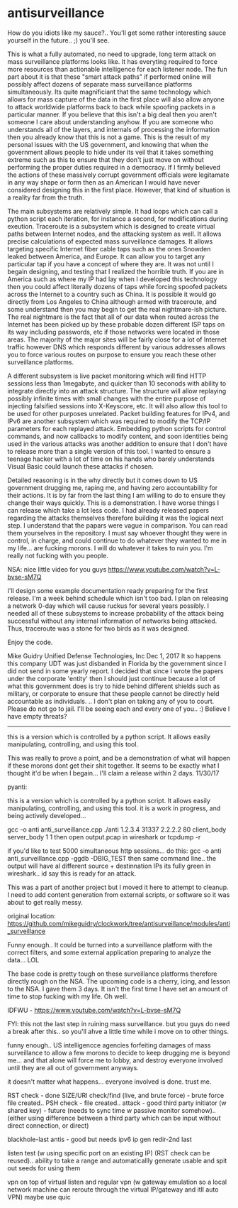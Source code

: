 # antisurveillance

How do you idiots like my sauce?.. You'll get some rather interesting sauce yourself in the future.. ;) you'll see.

This is what a fully automated, no need to upgrade, long term attack on mass surveillance platforms looks like.  It has everyting required to force more resources
than actionable intelligence for each listener node.  The fun part about it is that these "smart attack paths" if performed online will possibly affect dozens of
separate mass surveillance platforms simultaneously.  Its quite magnificiant that the same technology which allows for mass capture of the data in the first place
will also allow anyone to attack worldwide platforms back to back while spoofing packets in a particular manner.  If you believe that this isn't a big deal then
you aren't someone I care about understanding anyhow.  If you are someone who understands all of the layers, and internals of processing the information then you
already know that this is not a game.  This is the result of my personal issues with the US government, and knowing that when the government allows people
to hide under its veil that it takes something extreme such as this to ensure that they don't just move on without performing the proper duties required
in a democracy.  If I firmly believed the actions of these massively corrupt government officials were legitamate in any way shape or form then as an
American I would have never considered designing this in the first place.  However, that kind of situation is a reality far from the truth.


The main subsystems are relatively simple.  It had loops which can call a python script each iteration, for instance a second, for modifications during
exeution.  Traceroute is a subsystem which is designed to create virtual paths between Internet nodes, and the attacking system as well.  It allows precise
calculations of expected mass surveillance damages.  It allows targeting specific Internet fiber cable taps such as the ones Snowden leaked between America,
and Europe.  It can allow you to target any particular tap if you  have a concept of where they are.  It was not until I begain designing, and testing that
I realized the horrible truth.  If you are in America such as where my IP had lay when I developed this technology then you could affect literally dozens
of taps while forcing spoofed packets across the Internet to a country such as China.  It is possible it would go directly from Los Angeles to China although
armed with traceroute, and some understand then you may begin to get the real nightmare-ish picture.  The real nightmare is the fact that all of our data
when routed across the Internet has been picked up by these probable dozen different ISP taps on its way including passwords, etc if those networks were 
located in those areas.  The majority of the major sites will be fairly close for a lot of Internet traffic however DNS which responds different by
various addresses allows you to force various routes on purpose to ensure you reach these other surveillance platforms.

A different subsystem is live packet monitoring which will find HTTP sessions less than 1megabyte, and quicker than 10 seconods with ability to integrate
directly into an attack structure.  The structure will allow replaying possibly infinite times with small changes with the entire purpose of injecting
falsified sessions into X-Keyscore, etc.  It will also allow this tool to be used for other purposes unrelated.  Packet building features for IPv4, and IPv6
are another subsystem which was required to modify the TCP/IP parameters for each replayed attack.  Embedding python scripts for control commands, and now
callbacks to modify content, and soon identities being used in the various attacks was another addition to ensure that I don't have to release more than
a single version  of this tool.  I wanted to ensure a teenage hacker with a lot of time on his hands who barely understands Visual Basic could launch
these attacks if chosen.

Detailed reasoning is in the why directly but it comes down to US government drugging me, raping me, and having zero accountability for their actions.  It
is by far from the last thing I am willing to do to ensure they change their ways quickly.  This is a demonstration.  I have worse things I can  release
which take a lot less code.  I had already released papers regarding the attacks themselves therefore building it was the logical next step.  I understand
that the papars were vague in comparison.  You can read them yourselves in the repository.  I must say whoever thought they were  in control, in charge,
and could continue to do whatever they wanted to me in my life... are fucking morons.  I will do whatever it takes to  ruin you.  I'm really not fucking
with you people.

NSA: nice little video for you guys https://www.youtube.com/watch?v=L-bvse-sM7Q


I'll design some example documentation ready preparing for the first release.  I'm a week behind schedule which isn't too bad.  I plan on releasing a network
0-day which will cause ruckus for several years possibly.  I needed all of these subsystems to increase probability of the attack being successful
without any internal information of networks being attacked.  Thus, traceroute was a stone for two birds as it was designed.

Enjoy the code.

Mike Guidry
Unified Defense Technologies, Inc
Dec 1, 2017
It so happens this company UDT was just disbanded in Florida by the government since I did not send in some yearly report.  I decided that since I wrote the
papers under the corporate 'entity' then I should just continue because a lot of what this government does is try to hide behind different shields such as
military, or corporate to ensure that these people cannot be directly held accountable as individuals.  .. I don't plan on taking any of you to court.  Please
do not go to jail.  I'll be seeing each and every one of you.. :)  Believe I have empty threats?

--------------------------------------- 





this is a version which is controlled by a python script.  It allows easily manipulating, controlling, and using this tool.

This was really to prove a point, and be a demonstration of what will happen if these morons dont get
their shit together.  It seems to be exactly what I thought  it'd be when I begain... I'll claim
a release within 2 days.
11/30/17

pyanti:

this is a version which is controlled by a python script.  It allows easily manipulating, controlling, and using this tool.
it is a work in progress, and being actively developed...



gcc -o anti anti_surveillance.cpp
./anti 1.2.3.4 31337 2.2.2.2 80 client_body server_body 1 1
then open output.pcap in wireshark or tcpdump -r 


if you'd like to test 5000 simultaneous http sessions... do this:
gcc -o anti anti_surveillance.cpp -ggdb -DBIG_TEST
then same command line.. the output will have al different source + destinnation IPs
its fully green in wireshark.. id say this is ready for an attack.


This was a part of another project but I moved it here to attempt to cleanup.  I need to add content generation from external scripts, or software so it was about to get
really messy.

original location:
https://github.com/mikeguidry/clockwork/tree/antisurveillance/modules/anti_surveillance



Funny enough.. It could be turned into a surveillance platform with the correct filters, and some external application preparing to analyze the data... LOL


The base code is pretty tough on these surveillance platforms therefore directly rough on the NSA.  The upcoming code is a cherry, icing, and
lesson to the NSA.  I gave them 3 days.  It isn't the first time I have set an amount of time to stop fucking with my life.  Oh well.  

IDFWU - https://www.youtube.com/watch?v=L-bvse-sM7Q


FYI: this not the last step in ruining mass surveillance.  but you guys do need a break after this.. so you'll ahve a little time while
i move on to other things.


funny enough.. US intelligencce agencies forfeiting damages of mass surveillance to allow a few morons to decide to keep drugging me
is beyond me... and that alone will force me to lobby, and destroy everyone involved until they are all out of government anyways.

it doesn't matter what happens... everyone involved is done.  trust me.


RST check - done
SIZE/URI check/find (live, and brute force) - brute force file created.. 
PSH check - file created..
attack - good
third party initiator (w shared key) - future (needs to sync time w passive monitor somehow).. (either using difference between a third party which can be input
without direct connection, or direct)

blackhole-last
antis - good but needs ipv6 ip gen
redir-2nd last

listen test (w using specific port on an existing IP) (RST check can be reused).. ability to take a range and automaticallly generate usable and spit out seeds for using them

vpn on top of virtual listen and regular vpn (w gateway emulation so a local network machine can reroute through the virtual IP/gateway and itll auto VPN)
maybe use quic


